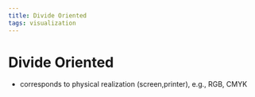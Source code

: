 ```yaml
---
title: Divide Oriented
tags: visualization
---
```


# Divide Oriented
- corresponds to physical realization (screen,printer), e.g., RGB, CMYK




